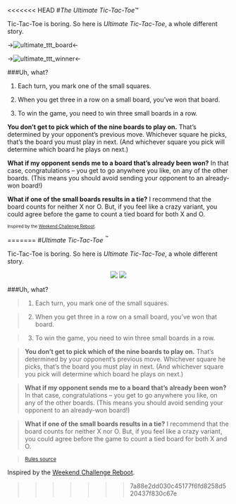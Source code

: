 <<<<<<< HEAD
#*The Ultimate Tic-Tac-Toe™*

Tic-Tac-Toe is boring. So here is *Ultimate Tic-Tac-Toe*, a whole different story.

->![ultimate_ttt_board][1]<-

->![ultimate_ttt_winner][2]<-

###Uh, what?

1. Each turn, you mark one of the small squares.

2. When you get three in a row on a small board, you’ve won that board.

3. To win the game, you need to win three small boards in a row.

**You don’t get to pick which of the nine boards to play on.** That’s determined by your opponent’s previous move. Whichever square he picks, that’s the board you must play in next. (And whichever square you pick will determine which board he plays on next.)

**What if my opponent sends me to a board that’s already been won?** In that case, congratulations – you get to go anywhere you like, on any of the other boards. (This means you should avoid sending your opponent to an already-won board!)

**What if one of the small boards results in a tie?** I recommend that the board counts for neither X nor O. But, if you feel like a crazy variant, you could agree before the game to count a tied board for both X and O.

<sub><sub>Inspired by the [Weekend Challenge Reboot][3].</sub></sub>


  [1]: http://i.stack.imgur.com/4vEjm.jpg
  [2]: http://i.stack.imgur.com/GrMSw.jpg
  [3]: http://meta.codereview.stackexchange.com/a/1472/23788
=======
#*Ultimate Tic-Tac-Toe <sup>™</sup>*

Tic-Tac-Toe is boring. So here is *Ultimate Tic-Tac-Toe*, a whole different story.

<p align="center">
<img src="http://i.stack.imgur.com/4vEjm.jpg"/>

<img src="http://i.stack.imgur.com/GrMSw.jpg"/>
</p>

###Uh, what?

> 1. Each turn, you mark one of the small squares.

> 2. When you get three in a row on a small board, you’ve won that board.

> 3. To win the game, you need to win three small boards in a row.

> **You don’t get to pick which of the nine boards to play on.** That’s determined by your opponent’s previous move. Whichever square he picks, that’s the board you must play in next. (And whichever square you pick will determine which board he plays on next.)

> **What if my opponent sends me to a board that’s already been won?** In that case, congratulations – you get to go anywhere you like, on any of the other boards. (This means you should avoid sending your opponent to an already-won board!)

> **What if one of the small boards results in a tie?** I recommend that the board counts for neither X nor O. But, if you feel like a crazy variant, you could agree before the game to count a tied board for both X and O.

> <sub>[Rules source][1]</sub>

Inspired by the [Weekend Challenge Reboot][2].

  [1]: http://mathwithbaddrawings.com/2013/06/16/ultimate-tic-tac-toe/
  [2]: http://meta.codereview.stackexchange.com/a/1472/23788
>>>>>>> 7a88e2dd030c45177f6fd8258d520437f830c67e
